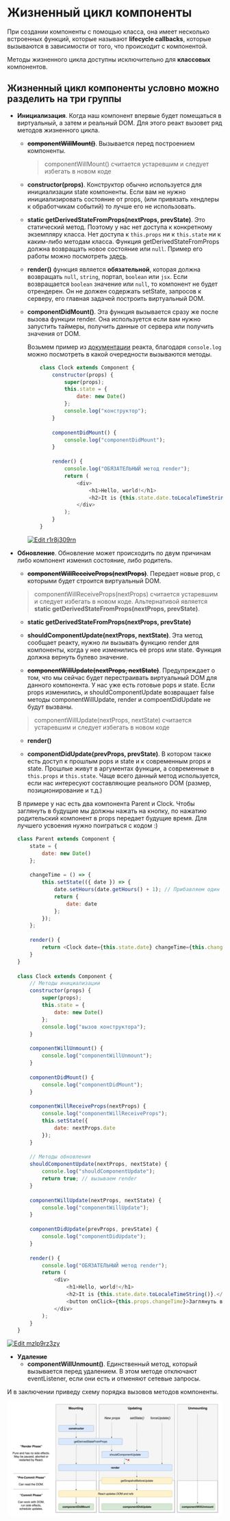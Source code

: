 # Жизненный цикл компоненты

При создании компоненты с помощью класса, она имеет несколько встроенных функций, которые называют **lifecycle callbacks**, которые вызываются в зависимости от того, что происходит с компонентой.

Методы жизненного цикла доступны исключительно для **классовых** компонентов.

## Жизненный цикл компоненты условно можно разделить на три группы

- **Инициализация**. Когда наш компонент впервые будет помещаться в виртуальный, а затем и реальный DOM. Для этого реакт вызовет ряд методов жизненного цикла.
  
  - ~~**componentWillMount()**~~. Вызывается перед построением компоненты.
  
    >componentWillMount() считается устаревшим и следует избегать в новом коде
  
  - **constructor(props)**. Конструктор обычно используется для инициализации state компоненты. Если вам не нужно инициализировать состояние от props, (или привязать хендлеры к обработчикам событий) то лучше его не использовать.

  - **static getDerivedStateFromProps(nextProps, prevState)**. Это статический метод. Поэтому у нас нет доступа к конкретному экземпляру класса. Нет доступа к `this.props` ни к `this.state` ни к каким-либо методам класса. Функция getDerivedStateFromProps должна возвращать новое состояние или `null`. Пример его работы можно посмотреть [здесь](https://youtu.be/XqFCMObsyKk).
  
  - **render()** функция является **обязательной**, которая должна возвращать ```null```, ```string```, портал, ```boolean``` или ```jsx```. Если возвращается ```boolean``` значение или ```null```, то компонент не будет отрендерен. Он не должен содержать setState, запросов к серверу, его главная задачей построить виртуальный DOM.
  
  - **componentDidMount()**. Эта функция вызывается сразу же после вызова функции render. Она используется если вам нужно запустить таймеры, получить данные от сервера или получить значения от DOM.
  
    Возьмем пример из [документации](https://reactjs.org/docs/state-and-lifecycle.html) реакта, благодаря ```console.log``` можно посмотреть в какой очередности вызываются методы.

    ```javascript
        class Clock extends Component {
            constructor(props) {
                super(props);
                this.state = {
                    date: new Date()
                };
                console.log("конструктор");
            }

            componentDidMount() {
                console.log("componentDidMount");
            }

            render() {
                console.log("ОБЯЗАТЕЛЬНЫЙ метод render");
                return (
                    <div>
                        <h1>Hello, world!</h1>
                        <h2>It is {this.state.date.toLocaleTimeString()}.</h2>
                    </div>
                );
            }
        }
    ```

    [![Edit r1r8j309rn](https://codesandbox.io/static/img/play-codesandbox.svg)](https://codesandbox.io/s/r1r8j309rn)

- **Обновление**. Обновление может происходить по двум причинам либо компонент изменил состояние, либо родитель.

  - ~~**componentWillReceiveProps(nextProps)**~~. Передает новые prop, с которыми будет строится виртуальный DOM.
  
  > componentWillReceiveProps(nextProps) считается устаревшим и следует избегать в новом коде. Альтернативой является **static getDerivedStateFromProps(nextProps, prevState)**.

  - **static getDerivedStateFromProps(nextProps, prevState)**

  - **shouldComponentUpdate(nextProps, nextState)**. Эта метод сообщает реакту, нужно ли вызывать функцию render для компоненты, когда у нее изменились её props или state. Функция должна вернуть булево значение.

  - ~~**componentWillUpdate(nextProps, nextState)**~~. Предупреждает о том, что мы сейчас будет перестраивать виртуальный DOM для данного компонента. У нас уже есть готовые pops и state. Если props изменились, и shouldComponentUpdate возвращает false методы componentWillUpdate, render и compoentDidUpdate не будут вызваны.
  
  > componentWillUpdate(nextProps, nextState) считается устаревшим и следует избегать в новом коде

  - **render()**

  - **componentDidUpdate(prevProps, prevState)**. В котором также есть доступ к прошлым pops и state и к современным props и state. Прошлые живут в аргументах функции, а современные в ```this.props``` и ```this.state```. Чаще всего данный метод используется, если нас интересуют составляющие реального DOM (размер, позиционирование и т.д.)

  В примере у нас есть два компонента Parent и Clock. Чтобы заглянуть в будущие мы должны нажать на кнопку, по нажатию родительский компонент в props передает будущие время. Для лучшего усвоения нужно поиграться с кодом :)

    ```javascript
    class Parent extends Component {
        state = {
            date: new Date()
        };

        changeTime = () => {
            this.setState(({ date }) => {
                date.setHours(date.getHours() + 1); // Прибавляем один час
                return {
                    date: date
                };
            });
        };

        render() {
            return <Clock date={this.state.date} changeTime={this.changeTime} />;
        }
    }

    class Clock extends Component {
        // Методы инициализации
        constructor(props) {
            super(props);
            this.state = {
                date: new Date()
            };
            console.log("вызов конструктора");
        }

        componentWillUnmount() {
            console.log("componentWillUnmount");
        }

        componentDidMount() {
            console.log("componentDidMount");
        }

        componentWillReceiveProps(nextProps) {
            console.log("componentWillReceiveProps");
            this.setState({
                date: nextProps.date
            });
        }

        // Методы обновления
        shouldComponentUpdate(nextProps, nextState) {
            console.log("shouldComponentUpdate");
            return true; // вызываем render
        }

        componentWillUpdate(nextProps, nextState) {
            console.log("componentWillUpdate");
        }

        componentDidUpdate(prevProps, prevState) {
            console.log("componentDidUpdate");
        }

        render() {
            console.log("ОБЯЗАТЕЛЬНЫЙ метод render");
            return (
                <div>
                    <h1>Hello, world!</h1>
                    <h2>It is {this.state.date.toLocaleTimeString()}.</h2>
                    <button onClick={this.props.changeTime}>Заглянуть в будущие</button>
                </div>
            );
        }
    }
    ```

[![Edit mzlp9rz3zy](https://codesandbox.io/static/img/play-codesandbox.svg)](https://codesandbox.io/s/mzlp9rz3zy?expanddevtools=1)

- **Удаление**
  - **componentWillUnmount()**. Единственный метод, который вызывается перед удалением. В этом методе отключают eventListener, если они есть и отменяют сетевые запросы.

И в заключении приведу схему порядка вызовов методов компоненты.

![Порядок вызовов методов компоненты](img/dan_abramov_2018-Apr.jpg)